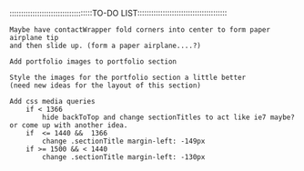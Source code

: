 ::::::::::::::::::::::::::::::::::::TO-DO LIST:::::::::::::::::::::::::::::::::::::::

	Maybe have contactWrapper fold corners into center to form paper airplane tip
	and then slide up. (form a paper airplane....?)
	
	Add portfolio images to portfolio section
	
	Style the images for the portfolio section a little better
	(need new ideas for the layout of this section)
	
	Add css media queries 
		if < 1366
			hide backToTop and change sectionTitles to act like ie7 maybe? or come up with another idea.
		if  <= 1440 &&  1366
			change .sectionTitle margin-left: -149px
		if >= 1500 && < 1440
			change .sectionTitle margin-left: -130px